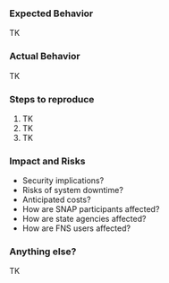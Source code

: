 ### Expected Behavior

TK

### Actual Behavior

TK

### Steps to reproduce

1. TK
2. TK
3. TK

### Impact and Risks

- Security implications?
- Risks of system downtime?
- Anticipated costs?
- How are SNAP participants affected?
- How are state agencies affected?
- How are FNS users affected?

### Anything else?

TK
